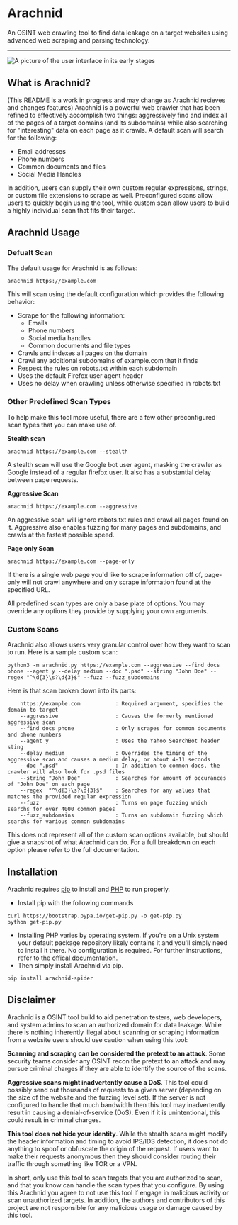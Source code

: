 # Arachnid
An OSINT web crawling tool to find data leakage on a target websites using advanced web scraping and parsing technology.

---
![A picture of the user interface in its early stages](/output_early_showcase.png?raw=true)
## What is Arachnid?
(This README is a work in progress and may change as Arachnid recieves and changes features)
Arachnid is a powerful web crawler that has been refined to effectively accomplish two things: aggressively find and index all of the pages of a target domains (and its subdomains) while also searching for "interesting" data on each page as it crawls. A default scan will search for the following:
* Email addresses
* Phone numbers
* Common documents and files
* Social Media Handles

In addition, users can supply their own custom regular expressions, strings, or custom file extensions to scrape as well. Preconfigured scans allow users to quickly begin using the tool, while custom scan allow users to build a highly individual scan that fits their target.

## Arachnid Usage

### Defualt Scan
The default usage for Arachnid is as follows:
```
arachnid https://example.com
```

This will scan using the default configuration which provides the following behavior:
* Scrape for the following information:
  * Emails
  * Phone numbers
  * Social media handles
  * Common documents and file types
* Crawls and indexes all pages on the domain
* Crawl any additional subdomains of example.com that it finds
* Respect the rules on robots.txt within each subdomain
* Uses the default Firefox user agent header
* Uses no delay when crawling unless otherwise specified in robots.txt

### Other Predefined Scan Types
To help make this tool more useful, there are a few other preconfigured scan types that you can make use of.

**Stealth scan**
```
arachnid https://example.com --stealth
```
A stealth scan will use the Google bot user agent, masking the crawler as Google instead of a regular firefox user. It also has a substantial delay between page requests.

**Aggressive Scan**
```
arachnid https://example.com --aggressive
```
An aggressive scan will ignore robots.txt rules and crawl all pages found on it. Aggressive also enables fuzzing for many pages and subdomains, and crawls at the fastest possible speed.

**Page only Scan**
```
arachnid https://example.com --page-only
```
If there is a single web page you'd like to scrape information off of, page-only will not crawl anywhere and only scrape information found at the specified URL.

All predefined scan types are only a base plate of options. You may override any options they provide by supplying your own arguments.

### Custom Scans
Arachnid also allows users very granular control over how they want to scan to run. Here is a sample custom scan:
```
python3 -m arachnid.py https://example.com --aggressive --find docs phone --agent y --delay medium --doc ".psd" --string "John Doe" --regex "^\d{3}\s?\d{3}$" --fuzz --fuzz_subdomains
```
Here is that scan broken down into its parts:
```
    https://example.com           : Required argument, specifies the domain to target
    --aggressive                  : Causes the formerly mentioned aggressive scan
    --find docs phone             : Only scrapes for common documents and phone numbers
    --agent y                     : Uses the Yahoo SearchBot header sting
    --delay medium                : Overrides the timing of the aggressive scan and causes a medium delay, or about 4-11 seconds
    --doc ".psd"                  : In addition to common docs, the crawler will also look for .psd files
    --string "John Doe"           : Searches for amount of occurances of "John Doe" on each page
    --regex  "^\d{3}\s?\d{3}$"    : Searches for any values that matches the provided regular expression
    --fuzz                        : Turns on page fuzzing which searchs for over 4000 common pages
    --fuzz_subdomains             : Turns on subdomain fuzzing which searchs for various common subdomains
```
This does not represent all of the custom scan options available, but should give a snapshot of what Arachnid can do. For a full breakdown on each option please refer to the full documentation.

## Installation
Arachnid requires [pip](https://pypi.org/project/pip/) to install and [PHP](https://www.php.net/) to run properly.
* Install pip with the following commands
```
curl https://bootstrap.pypa.io/get-pip.py -o get-pip.py
python get-pip.py
```

* Installing PHP varies by operating system. If you're on a Unix system your default package repository likely contains it and you'll simply need to install it there. No configuration is required. For further instructions, refer to the [offical documentation](https://www.php.net/manual/en/install.php).
* Then simply install Arachnid via pip.
```
pip install arachnid-spider
```

## Disclaimer 
Arachnid is a OSINT tool build to aid penetration testers, web developers, and system admins to scan an authorized domain for data leakage. While there is nothing inherently illegal about scanning or scraping information from a website users should use caution when using this tool:

**Scanning and scraping can be considered the pretext to an attack**. Some security teams consider any OSINT recon the pretext to an attack and may pursue criminal charges if they are able to identify the source of the scans. 

**Aggressive scans might inadvertently cause a DoS**. This tool could possibly send out thousands of requests to a given server (depending on the size of the website and the fuzzing level set). If the server is not configured to handle that much bandwidth then this tool may inadvertently result in causing a denial-of-service (DoS). Even if it is unintentional, this could result in criminal charges. 

**This tool does not hide your identity**. While the stealth scans might modify the header information and timing to avoid IPS/IDS detection, it does not do anything to spoof or obfuscate the origin of the request. If users want to make their requests anonymous then they should consider routing their traffic through something like TOR or a VPN. 

In short, only use this tool to scan targets that you are authorized to scan, and that you know can handle the scan types that you configure. By using this Arachnid you agree to not use this tool if engage in malicious activity or scan unauthorized targets. In addition, the authors and contributors of this project are not responsible for any malicious usage or damage caused by this tool.    
